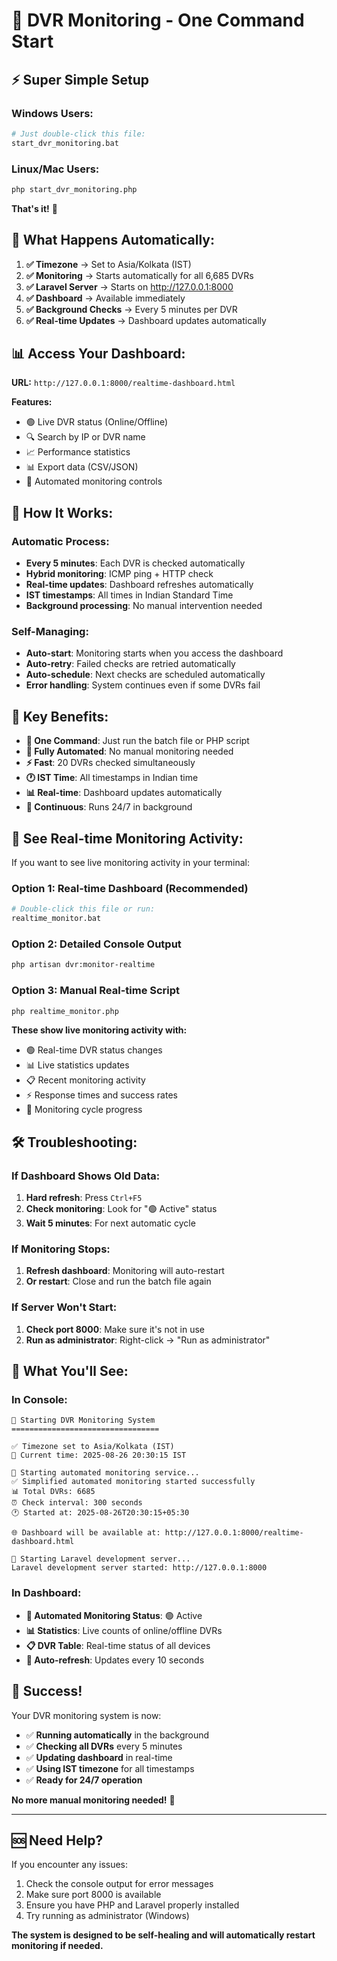# 🚀 DVR Monitoring - One Command Start

## ⚡ Super Simple Setup

### Windows Users:
```bash
# Just double-click this file:
start_dvr_monitoring.bat
```

### Linux/Mac Users:
```bash
php start_dvr_monitoring.php
```

**That's it!** 🎉

## 🤖 What Happens Automatically:

1. **✅ Timezone** → Set to Asia/Kolkata (IST)
2. **✅ Monitoring** → Starts automatically for all 6,685 DVRs
3. **✅ Laravel Server** → Starts on http://127.0.0.1:8000
4. **✅ Dashboard** → Available immediately
5. **✅ Background Checks** → Every 5 minutes per DVR
6. **✅ Real-time Updates** → Dashboard updates automatically

## 📊 Access Your Dashboard:

**URL:** `http://127.0.0.1:8000/realtime-dashboard.html`

**Features:**
- 🟢 Live DVR status (Online/Offline)
- 🔍 Search by IP or DVR name
- 📈 Performance statistics
- 📊 Export data (CSV/JSON)
- 🤖 Automated monitoring controls

## 🔄 How It Works:

### Automatic Process:
- **Every 5 minutes**: Each DVR is checked automatically
- **Hybrid monitoring**: ICMP ping + HTTP check
- **Real-time updates**: Dashboard refreshes automatically
- **IST timestamps**: All times in Indian Standard Time
- **Background processing**: No manual intervention needed

### Self-Managing:
- **Auto-start**: Monitoring starts when you access the dashboard
- **Auto-retry**: Failed checks are retried automatically
- **Auto-schedule**: Next checks are scheduled automatically
- **Error handling**: System continues even if some DVRs fail

## 🎯 Key Benefits:

- **🚀 One Command**: Just run the batch file or PHP script
- **🤖 Fully Automated**: No manual monitoring needed
- **⚡ Fast**: 20 DVRs checked simultaneously
- **🕐 IST Time**: All timestamps in Indian time
- **📊 Real-time**: Dashboard updates automatically
- **🔄 Continuous**: Runs 24/7 in background

## 👀 See Real-time Monitoring Activity:

If you want to see live monitoring activity in your terminal:

### Option 1: Real-time Dashboard (Recommended)
```bash
# Double-click this file or run:
realtime_monitor.bat
```

### Option 2: Detailed Console Output
```bash
php artisan dvr:monitor-realtime
```

### Option 3: Manual Real-time Script
```bash
php realtime_monitor.php
```

**These show live monitoring activity with:**
- 🟢 Real-time DVR status changes
- 📊 Live statistics updates
- 📋 Recent monitoring activity
- ⚡ Response times and success rates
- 🔄 Monitoring cycle progress

## 🛠️ Troubleshooting:

### If Dashboard Shows Old Data:
1. **Hard refresh**: Press `Ctrl+F5`
2. **Check monitoring**: Look for "🟢 Active" status
3. **Wait 5 minutes**: For next automatic cycle

### If Monitoring Stops:
1. **Refresh dashboard**: Monitoring will auto-restart
2. **Or restart**: Close and run the batch file again

### If Server Won't Start:
1. **Check port 8000**: Make sure it's not in use
2. **Run as administrator**: Right-click → "Run as administrator"

## 📝 What You'll See:

### In Console:
```
🚀 Starting DVR Monitoring System
=================================

✅ Timezone set to Asia/Kolkata (IST)
📅 Current time: 2025-08-26 20:30:15 IST

🤖 Starting automated monitoring service...
✅ Simplified automated monitoring started successfully
📊 Total DVRs: 6685
⏰ Check interval: 300 seconds
🕐 Started at: 2025-08-26T20:30:15+05:30

🌐 Dashboard will be available at: http://127.0.0.1:8000/realtime-dashboard.html

🚀 Starting Laravel development server...
Laravel development server started: http://127.0.0.1:8000
```

### In Dashboard:
- **🤖 Automated Monitoring Status**: 🟢 Active
- **📊 Statistics**: Live counts of online/offline DVRs
- **📋 DVR Table**: Real-time status of all devices
- **🔄 Auto-refresh**: Updates every 10 seconds

## 🎉 Success!

Your DVR monitoring system is now:
- ✅ **Running automatically** in the background
- ✅ **Checking all DVRs** every 5 minutes
- ✅ **Updating dashboard** in real-time
- ✅ **Using IST timezone** for all timestamps
- ✅ **Ready for 24/7 operation**

**No more manual monitoring needed!** 🚀

---

## 🆘 Need Help?

If you encounter any issues:
1. Check the console output for error messages
2. Make sure port 8000 is available
3. Ensure you have PHP and Laravel properly installed
4. Try running as administrator (Windows)

**The system is designed to be self-healing and will automatically restart monitoring if needed.**